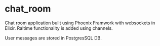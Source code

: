 # chat_room

Chat room application built using Phoenix Framwork with websockets in Elixir. Raltime functionality is added using channels. 

User messages are stored in PostgresSQL DB. 
